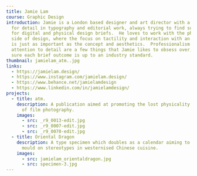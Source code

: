 ```yaml
---
title: Jamie Lam
course: Graphic Design
introduction: Jamie is a London based designer and art director with a keen eye
  for detail in typography and editorial work, always trying to find solutions
  for digital and physical design briefs.  He loves to work with the physical
  side of design, where the focus on tactility and interaction with an audience
  is just as important as the concept and aesthetics.  Professionalism and
  attention to detail are a few things that Jamie likes to obsess over, making
  sure each brief outcome is up to an industry standard.
thumbnail: jamielam_atm..jpg
links:
  - https://jamielam.design/
  - https://www.instagram.com/jamielam.design/
  - https://www.behance.net/jamielamdesign
  - https://www.linkedin.com/in/jamielamdesign/
projects:
  - title: atm.
    description: A publication aimed at promoting the lost physicality and tactility
      of film photography.
    images:
      - src: _r9_0013-edit.jpg
      - src: _r9_0007-edit.jpg
      - src: _r9_0070-edit.jpg
  - title: Oriental Dragon
    description: A type specimen which doubles as a calendar aiming to break the
      mould on stereotypes in westernised Chinese cuisine.
    images:
      - src: jamielam_orientaldragon.jpg
      - src: specimen-3.jpg
---
```

